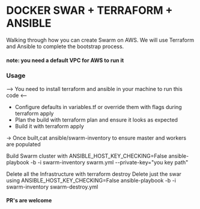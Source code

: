 # DOCKER SWAR + TERRAFORM + ANSIBLE
Walking through how you can create Swarm on AWS.
We will use Terraform and Ansible to complete the bootstrap process.

#### note: you need a default VPC for AWS to run it

### Usage
--> You need to install terraform and ansible in your machine to run this code <--

- Configure defaults in variables.tf or override them with flags during terraform apply
- Plan the build with terraform plan and ensure it looks as expected
- Build it with terraform apply

-> Once built,cat ansible/swarm-inventory to ensure master and workers are populated

Build Swarm cluster with ANSIBLE_HOST_KEY_CHECKING=False ansible-playbook -b -i swarm-inventory swarm.yml --private-key="you key path"

Delete all the Infrastructure with terraform destroy
Delete just the swar using ANSIBLE_HOST_KEY_CHECKING=False ansible-playbook -b -i swarm-inventory swarm-destroy.yml

#### PR's are welcome

